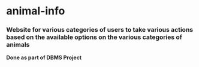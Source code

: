 # animal-info
### Website for various categories of users to take various actions based on the available options on the various categories of animals  

__Done as part of DBMS Project__
